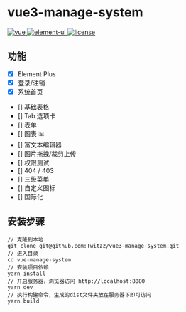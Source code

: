 # vue3-manage-system
<a href="https://github.com/vuejs/vue">
    <img src="https://img.shields.io/badge/vue-3.2.13-brightgreen.svg" alt="vue">
  </a>
  <a href="https://github.com/ElemeFE/element">
    <img src="https://img.shields.io/badge/element--plus-1.1.0-brightgreen.svg" alt="element-ui">
  </a>
  <a href="https://github.com/lin-xin/vue-manage-system/blob/master/LICENSE">
    <img src="https://img.shields.io/github/license/mashape/apistatus.svg" alt="license">
  </a>
  <!-- <a href="https://github.com/lin-xin/vue-manage-system/releases">
    <img src="https://img.shields.io/github/release/lin-xin/vue-manage-system.svg" alt="GitHub release">
  </a> -->
  <!-- <a href="https://lin-xin.gitee.io/example/work/#/donate">
    <img src="https://img.shields.io/badge/%24-donate-ff69b4.svg" alt="donate">
  </a> -->

  <!-- ## 前言

该方案作为一套多功能的后台框架模板，适用于绝大部分的后台管理系统（Web Management System）开发。基于 Vue3，使用 Vite ，引用 Element Plus 组件库，方便开发快速简洁好看的组件。分离颜色样式，支持手动切换主题色，而且很方便使用自定义主题色。 -->

## 功能

-   [x] Element Plus
-   [x] 登录/注销
-   [x] 系统首页
-   [] 基础表格
-   [] Tab 选项卡
-   [] 表单
-   [] 图表 :bar_chart:
-   [] 富文本编辑器
-   [] 图片拖拽/裁剪上传
-   [] 权限测试
-   [] 404 / 403
-   [] 三级菜单
-   [] 自定义图标
-   [] 国际化

## 安装步骤

```
// 克隆到本地
git clone git@github.com:Twitzz/vue3-manage-system.git    
// 进入目录  
cd vue-manage-system    
// 安装项目依赖
yarn install         
// 开启服务器，浏览器访问 http://localhost:8080
yarn dev
// 执行构建命令，生成的dist文件夹放在服务器下即可访问
yarn build
```
